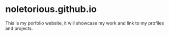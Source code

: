 # noletorious.github.io
This is my porfolio website, it will showcase my work and link to my profiles and projects.